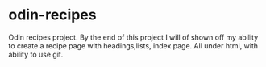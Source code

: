 # odin-recipes
Odin recipes project. By the end of this project I will of shown off my ability to create a recipe page with headings,lists, index page. All under html, with ability to use git.
